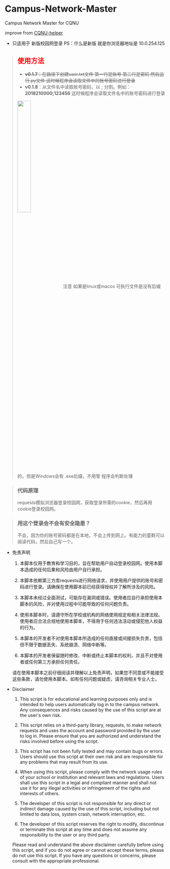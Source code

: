 # Campus-Network-Master
Campus Network Master for CQNU

improve from [CQNU-helper](https://github.com/MacKenia/CQNU-helper)

- 只适用于 新版校园网登录
PS：什么是新版 就是你浏览器地址是 10.0.254.125

>
>## <font color='red'>使用方法</font>
>
>   - ~~**v0.1.7**：在路径下创建user.txt文件 第一行是账号 第二行是密码
>  然后运行.py文件 这时候程序会读取文件中的账号密码进行登录~~  
>   - **v0.1.8**：从文件名中读取账号密码，以 ; 分割。例如： **2018210000;123456** 这时候程序会读取文件名中的账号密码进行登录  
>  <img src="https://github.com/Yooona-Lim/Campus-Network-Master/assets/81098819/ce9404ca-dad8-41fd-b71f-4db27a2d1265" width = 30% height = 30% alt="" align=center />  
> 注意 如果是linux或macos 可执行文件是没有后缀的，但是Windows会有 .exe后缀，不用管 程序会判断处理

>### 代码原理  
>requests模拟浏览器登录校园网，获取登录所需的cookie，然后再用cookie登录校园网。

>### 用这个登录会不会有安全隐患？
>不会，因为你的账号密码都是在本地，不会上传到网上。有能力的童鞋可以阅读代码，然后自己写一个。

- 免责声明
  1. 本脚本仅用于教育和学习目的，旨在帮助用户自动登录校园网。使用本脚本造成的任何后果和风险由用户自行承担。

  2. 本脚本依赖第三方库requests进行网络请求，并使用用户提供的账号和密码进行登录。请确保在使用脚本前已经获得授权并了解所涉及的风险。

  3. 本脚本未经过全面测试，可能存在漏洞或错误。使用者应自行承担使用本脚本的风险，并对使用过程中可能导致的任何问题负责。

  4. 使用本脚本时，请遵守所在学校或机构的网络使用规定和相关法律法规。使用者应合法合规地使用本脚本，不得用于任何违法活动或侵犯他人权益的行为。

  5. 本脚本的开发者不对使用本脚本所造成的任何直接或间接损失负责，包括但不限于数据丢失、系统崩溃、网络中断等。

  6. 本脚本的开发者保留随时修改、中断或终止本脚本的权利，并且不对使用者或任何第三方承担任何责任。
  
  请在使用本脚本之前仔细阅读并理解以上免责声明，如果您不同意或不能接受这些条款，请勿使用本脚本。如有任何问题或疑虑，请咨询相关专业人士。

- Disclaimer
  1. This script is for educational and learning purposes only and is intended to help users automatically log in to the campus network. Any consequences and risks caused by the use of this script are at the user's own risk.

  2. This script relies on a third-party library, requests, to make network requests and uses the account and password provided by the user to log in. Please ensure that you are authorized and understand the risks involved before using the script.

  3. This script has not been fully tested and may contain bugs or errors. Users should use this script at their own risk and are responsible for any problems that may result from its use.

  4. When using this script, please comply with the network usage rules of your school or institution and relevant laws and regulations. Users shall use this script in a legal and compliant manner and shall not use it for any illegal activities or infringement of the rights and interests of others.

  5. The developer of this script is not responsible for any direct or indirect damage caused by the use of this script, including but not limited to data loss, system crash, network interruption, etc.

  6. The developer of this script reserves the right to modify, discontinue or terminate this script at any time and does not assume any responsibility to the user or any third party.
  
  Please read and understand the above disclaimer carefully before using this script, and if you do not agree or cannot accept these terms, please do not use this script. If you have any questions or concerns, please consult with the appropriate professional.